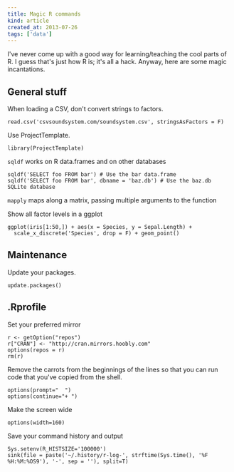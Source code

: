 ```yaml
---
title: Magic R commands
kind: article
created_at: 2013-07-26
tags: ['data']
---
```


I've never come up with a good way for learning/teaching the cool parts of R.
I guess that's just how R is; it's all a hack. Anyway, here are some magic
incantations.

## General stuff
When loading a CSV, don't convert strings to factors.

    read.csv('csvsoundsystem.com/soundsystem.csv', stringsAsFactors = F)

Use ProjectTemplate.

    library(ProjectTemplate)

`sqldf` works on R data.frames and on other databases

    sqldf('SELECT foo FROM bar') # Use the bar data.frame
    sqldf('SELECT foo FROM bar', dbname = 'baz.db') # Use the baz.db SQLite database

`mapply` maps along a matrix, passing multiple arguments to the function

Show all factor levels in a ggplot

    ggplot(iris[1:50,]) + aes(x = Species, y = Sepal.Length) +
      scale_x_discrete('Species', drop = F) + geom_point()

## Maintenance
Update your packages.

    update.packages()

## .Rprofile
Set your preferred mirror

    r <- getOption("repos")
    r["CRAN"] <- "http://cran.mirrors.hoobly.com"
    options(repos = r)
    rm(r)

Remove the carrots from the beginnings of the lines so that you can run code
that you've copied from the shell.

    options(prompt="  ")
    options(continue="+ ") 

Make the screen wide

    options(width=160)

Save your command history and output

    Sys.setenv(R_HISTSIZE='100000')
    sink(file = paste('~/.history/r-log-', strftime(Sys.time(), '%F %H:%M:%OS9'), '-', sep = ''), split=T)


